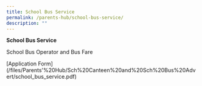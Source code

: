 ```yaml
---
title: School Bus Service
permalink: /parents-hub/school-bus-service/
description: ""
---
```

**School Bus Service**

School Bus Operator and Bus Fare

[Application Form]
(/files/Parents'%20Hub/Sch%20Canteen%20and%20Sch%20Bus%20Advert/school_bus_service.pdf)
